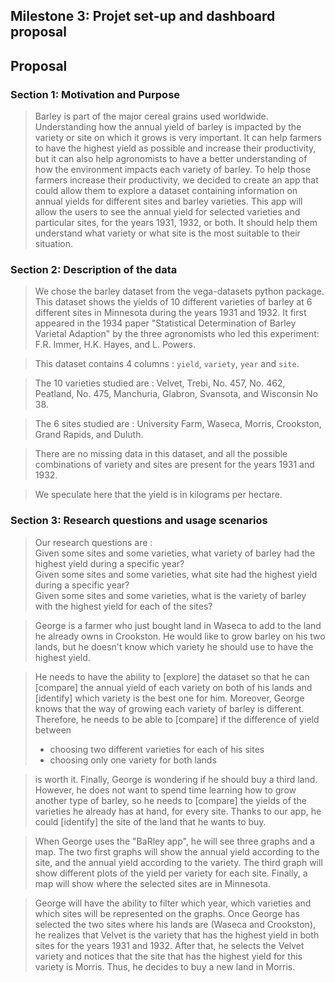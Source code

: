 ## Milestone 3: Projet set-up and dashboard proposal

## Proposal
### Section 1: Motivation and Purpose

> Barley is part of the major cereal grains used worldwide. Understanding how the annual yield of barley is impacted by the variety or site on which it grows is very important. It can help farmers to have the highest yield as possible and increase their productivity, but it can also help agronomists to have a better understanding of how the environment impacts each variety of barley. To help those farmers increase their productivity, we decided to create an app that could allow them to explore a dataset containing information on annual yields for different sites and barley varieties. This app will allow the users to see the annual yield for selected varieties and particular sites, for the years 1931, 1932, or both. It should help them understand what variety or what site is the most suitable to their situation.

### Section 2: Description of the data

> We chose the barley dataset from the vega-datasets python package. This dataset shows the yields of 10 different varieties of barley at 6 different sites in Minnesota during the years 1931 and 1932. It first appeared in the 1934 paper  "Statistical Determination of Barley Varietal Adaption" by the three agronomists who led this experiment: F.R. Immer, H.K. Hayes, and L. Powers.

> This dataset contains 4 columns : `yield`, `variety`, `year` and `site`.

> The 10 varieties studied are : Velvet, Trebi, No. 457, No. 462, Peatland, No. 475, Manchuria, Glabron, Svansota, and Wisconsin No 38.

> The 6 sites studied are : University Farm, Waseca, Morris, Crookston, Grand Rapids, and Duluth.

> There are no missing data in this dataset, and all the possible combinations of variety and sites are present for the years 1931 and 1932.

> We speculate here that the yield is in kilograms per hectare.


### Section 3: Research questions and usage scenarios

> Our research questions are : <br>
Given some sites and some varieties, what variety of barley had the highest yield during a specific year? <br>
Given some sites and some varieties, what site had the highest yield during a specific year? <br>
Given some sites and some varieties, what is the variety of barley with the highest yield for each of the sites?

> George is a farmer who just bought land in Waseca to add to the land he already owns in Crookston. He would like to grow barley on his two lands, but he doesn't know which variety he should use to have the highest yield. 

> He needs to have the ability to [explore] the dataset so that he can [compare] the annual yield of each variety on both of his lands and [identify] which variety is the best one for him. Moreover, George knows that the way of growing each variety of barley is different. 
> Therefore, he needs to be able to [compare] if the difference of yield between 
> - choosing two different varieties for each of his sites 
> - choosing only one variety for both lands 

> is worth it. Finally, George is wondering if he should buy a third land. However, he does not want to spend time learning how to grow another type of barley, so he needs to [compare] the yields of the varieties he already has at hand, for every site. Thanks to our app, he could [identify] the site of the land that he wants to buy. 

> When George uses the "BaRley app", he will see three graphs and a map. The two first graphs will show the annual yield according to the site, and the annual yield according to the variety. The third graph will show different plots of the yield per variety for each site. Finally, a map will show where the selected sites are in Minnesota.

> George will have the ability to filter which year, which varieties and which sites will be represented on the graphs.
Once George has selected the two sites where his lands are (Waseca and Crookston), he realizes that Velvet is the variety that has the highest yield in both sites for the years 1931 and 1932. After that, he selects the Velvet variety and notices that the site that has the highest yield for this variety is Morris. Thus, he decides to buy a new land in Morris.
